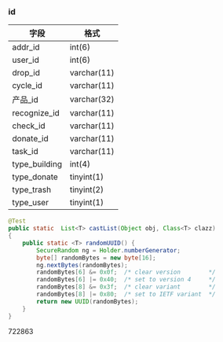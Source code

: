 ### id
| 字段          | 格式        |
| ------------- | ----------- |
| addr_id       | int(6)      | 
| user_id       | int(6)      |
| drop_id       | varchar(11) |
| cycle_id      | varchar(11) |
| 产品_id       | varchar(32) |
| recognize_id  | varchar(11) |
| check_id      | varchar(11) |
| donate_id     | varchar(11) |
| task_id       | varchar(11) |
| type_building | int(4)      |
| type_donate   | tinyint(1)  |
| type_trash    | tinyint(2)  |
| type_user     | tinyint(1)  |

```java
@Test
public static  List<T> castList(Object obj, Class<T> clazz)
{
    public static <T> randomUUID() {
        SecureRandom ng = Holder.numberGenerator;
        byte[] randomBytes = new byte[16];
        ng.nextBytes(randomBytes);
        randomBytes[6] &= 0x0f;  /* clear version        */
        randomBytes[6] |= 0x40;  /* set to version 4     */
        randomBytes[8] &= 0x3f;  /* clear variant        */
        randomBytes[8] |= 0x80;  /* set to IETF variant  */
        return new UUID(randomBytes);
    }
}
```
722863